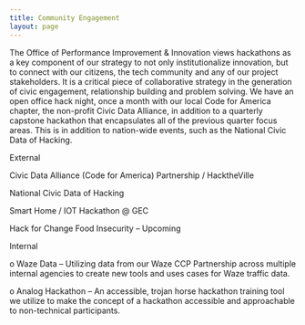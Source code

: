```yaml
---
title: Community Engagement
layout: page
---
```


The Office of Performance Improvement & Innovation views hackathons as a key component of our strategy to not only institutionalize innovation, but to connect with our citizens, the tech community and any of our project stakeholders. It is a critical piece of collaborative strategy in the generation of civic engagement, relationship building and problem solving. We have an open office hack night, once a month with our local Code for America chapter, the non-profit Civic Data Alliance, in addition to a quarterly capstone hackathon that encapsulates all of the previous quarter focus areas. This is in addition to nation-wide events, such as the National Civic Data of Hacking.

External

Civic Data Alliance (Code for America) Partnership / HacktheVille

National Civic Data of Hacking

Smart Home / IOT Hackathon @ GEC

Hack for Change Food Insecurity – Upcoming

Internal

o Waze Data – Utilizing data from our Waze CCP Partnership across multiple internal agencies to create new tools and uses cases for Waze traffic data.

o Analog Hackathon – An accessible, trojan horse hackathon training tool we utilize to make the concept of a hackathon accessible and approachable to non-technical participants.
